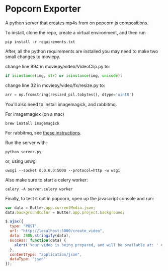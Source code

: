 # Popcorn Exporter
A python server that creates mp4s from on popcorn js compositions.

To install, clone the repo, create a virtual environment, and then run
```
pip install -r requirements.txt
```

After, all the python requirements are installed you may need to make two small changes to moviepy.

change line 894 in moviepy/video/VideoClip.py to:
```python
if isinstance(img, str) or isinstance(img, unicode):
```

change line 32 in moviepy/video/fx/resize.py to:
```python
arr = np.fromstring(resized_pil.tobytes(), dtype='uint8')
```

You'll also need to install imagemagick, and rabbitmq.

For imagemagick (on a mac)
```
brew install imagemagick
```

For rabbitmq, see [these instructions](http://docs.celeryproject.org/en/latest/getting-started/brokers/rabbitmq.html#broker-rabbitmq).

Run the server with:
```
python server.py
```
or, using uswgi
```
uwsgi --socket 0.0.0.0:5000 --protocol=http -w wsgi
```

Also make sure to start a celery worker:
```
celery -A server.celery worker
```

Finally, to test it out in popcorn, open up the javascript console and run:
```javascript
var data = Butter.app.currentMedia.json;
data.backgroundColor = Butter.app.project.background;

$.ajax({
  type: "POST",
  url: "http://localhost:5000/create_video",
  data: JSON.stringify(data),
  success: function(data) {
    alert('Your video is being prepared, and will be available at: ' + data.url);
  },
  contentType: "application/json",
  dataType: "json"
});
```
